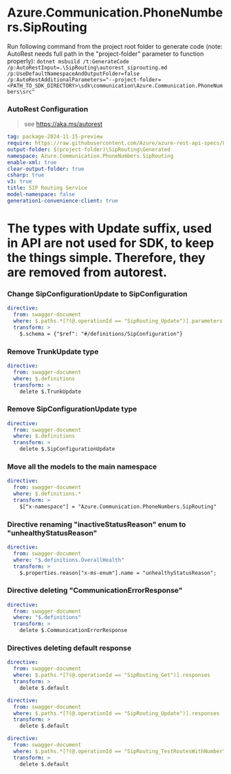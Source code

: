 # Azure.Communication.PhoneNumbers.SipRouting
Run following command from the project root folder to generate code (note: AutoRest needs full path in the "project-folder" parameter to function properly):
`dotnet msbuild /t:GenerateCode /p:AutoRestInput=.\SipRouting\autorest_siprouting.md /p:UseDefaultNamespaceAndOutputFolder=false /p:AutoRestAdditionalParameters="--project-folder=<PATH_TO_SDK_DIRECTORY>\sdk\communication\Azure.Communication.PhoneNumbers\src"`

### AutoRest Configuration
> see https://aka.ms/autorest

``` yaml
tag: package-2024-11-15-preview
require: https://raw.githubusercontent.com/Azure/azure-rest-api-specs/8a218b1c6203d1ea118c3e0bcb4ae95bd44e1014/specification/communication/data-plane/SipRouting/readme.md
output-folder: $(project-folder)\SipRouting\Generated
namespace: Azure.Communication.PhoneNumbers.SipRouting
enable-xml: true
clear-output-folder: true
csharp: true
v3: true
title: SIP Routing Service
model-namespace: false
generation1-convenience-client: true
```

# The types with Update suffix, used in API are not used for SDK, to keep the things simple. Therefore, they are removed from autorest.

### Change SipConfigurationUpdate to SipConfiguration

``` yaml
directive:
  from: swagger-document
  where: $.paths.*[?(@.operationId == "SipRouting_Update")].parameters..[?(@.description == "Sip configuration update object.")]
  transform: >
    $.schema = {"$ref": "#/definitions/SipConfiguration"}
```

### Remove TrunkUpdate type

``` yaml
directive:
  from: swagger-document
  where: $.definitions
  transform: >
    delete $.TrunkUpdate
```

### Remove SipConfigurationUpdate type

``` yaml
directive:
  from: swagger-document
  where: $.definitions
  transform: >
    delete $.SipConfigurationUpdate
```

### Move all the models to the main namespace

```yaml
directive:
  from: swagger-document
  where: $.definitions.*
  transform: >
    $["x-namespace"] = "Azure.Communication.PhoneNumbers.SipRouting"
```

### Directive renaming "inactiveStatusReason" enum to "unhealthyStatusReason"

```yaml
directive:
  from: swagger-document
  where: "$.definitions.OverallHealth"
  transform: >
    $.properties.reason["x-ms-enum"].name = "unhealthyStatusReason";
```

### Directive deleting "CommunicationErrorResponse"

```yaml
directive:
  from: swagger-document
  where: "$.definitions"
  transform: >
    delete $.CommunicationErrorResponse
```

### Directives deleting default response

``` yaml
directive:
  from: swagger-document
  where: $.paths.*[?(@.operationId == "SipRouting_Get")].responses
  transform: >
    delete $.default
```

``` yaml
directive:
  from: swagger-document
  where: $.paths.*[?(@.operationId == "SipRouting_Update")].responses
  transform: >
    delete $.default
```

``` yaml
directive:
  from: swagger-document
  where: $.paths.*[?(@.operationId == "SipRouting_TestRoutesWithNumber")].responses
  transform: >
    delete $.default
```
